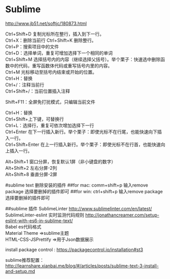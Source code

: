 # Sublime
http://www.jb51.net/softjc/180873.html

Ctrl+Shift+D 复制光标所在整行，插入到下一行。  
Ctrl+X：删除当前行  Ctrl+Shift+K 删除整行。  
Ctrl+P：搜索项目中的文件  
Ctrl+D：选择单词，重复可增加选择下一个相同的单词  
Ctrl+Shift+M 选择括号内的内容（继续选择父括号）。举个栗子：快速选中删除函数中的代码，重写函数体代码或重写括号内里的内容。  
Ctrl+M 光标移动至括号内结束或开始的位置。  
Ctrl+H：替换  
Ctrl+/：注释当前行  
Ctrl+Shift+/：当前位置插入注释  

Shift+F11：全屏免打扰模式，只编辑当前文件  

Ctrl+H：替换  
Ctrl+Shift+上下键，可替换行  
Ctrl+L：选择行，重复可依次增加选择下一行  
Ctrl+Enter 在下一行插入新行。举个栗子：即使光标不在行尾，也能快速向下插入一行。  
Ctrl+Shift+Enter 在上一行插入新行。举个栗子：即使光标不在行首，也能快速向上插入一行。  

Alt+Shift+1 窗口分屏，恢复默认1屏（非小键盘的数字）  
Alt+Shift+2 左右分屏-2列  
Alt+Shift+8 垂直分屏-2屏  

#sublime text 删除安装的插件
##for mac:
comm+shift+p 输入remove package 选择要删掉的插件即可
##for win:
ctrl+shift+p 输入remove package 选择要删掉的插件即可

##sublime 插件
SublimeLinter    http://www.sublimelinter.com/en/latest/   
SublimeLinter-eslint  实时监测代码规则  http://jonathancreamer.com/setup-eslint-with-es6-in-sublime-text/   
Babel  es代码格式  
Material Theme  =>sublime主题  
HTML-CSS-JSPrettify  =>用于Json数据展示

install package control : https://packagecontrol.io/installation#st3

sublime推荐配置：http://learnshare.xianbai.me/blog/#/articles/posts/sublime-text-3-install-and-setup.md
